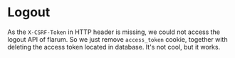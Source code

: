 Logout
======

As the `X-CSRF-Token` in HTTP header is missing, we could not access the logout API of flarum. 
So we just remove `access_token` cookie, together with deleting the access token located in database.
It's not cool, but it works.